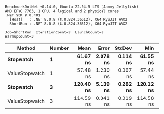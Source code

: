 ```

BenchmarkDotNet v0.14.0, Ubuntu 22.04.5 LTS (Jammy Jellyfish)
AMD EPYC 7763, 1 CPU, 4 logical and 2 physical cores
.NET SDK 8.0.402
  [Host]   : .NET 8.0.8 (8.0.824.36612), X64 RyuJIT AVX2
  ShortRun : .NET 8.0.8 (8.0.824.36612), X64 RyuJIT AVX2

Job=ShortRun  IterationCount=3  LaunchCount=1  
WarmupCount=3  

```
| Method         | Number | Mean      | Error    | StdDev   | Min       | Max       | Gen0   | Allocated |
|--------------- |------- |----------:|---------:|---------:|----------:|----------:|-------:|----------:|
| **Stopwatch**      | **1**      |  **61.67 ns** | **2.078 ns** | **0.114 ns** |  **61.55 ns** |  **61.77 ns** | **0.0005** |      **40 B** |
| ValueStopwatch | 1      |  57.48 ns | 1.230 ns | 0.067 ns |  57.44 ns |  57.56 ns |      - |         - |
| **Stopwatch**      | **3**      | **120.40 ns** | **5.139 ns** | **0.282 ns** | **120.12 ns** | **120.68 ns** | **0.0005** |      **40 B** |
| ValueStopwatch | 3      | 114.59 ns | 0.341 ns | 0.019 ns | 114.58 ns | 114.61 ns |      - |         - |
